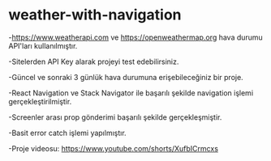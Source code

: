 # weather-with-navigation

-https://www.weatherapi.com ve https://openweathermap.org hava durumu API'ları kullanılmıştır.

-Sitelerden API Key alarak projeyi test edebilirsiniz.

-Güncel ve sonraki 3 günlük hava durumuna erişebileceğiniz bir proje.

-React Navigation ve Stack Navigator ile başarılı şekilde navigation işlemi gerçekleştirilmiştir.

-Screenler arası prop gönderimi başarılı şekilde gerçekleşmiştir.

-Basit error catch işlemi yapılmıştır.

-Proje videosu: https://www.youtube.com/shorts/XufbICrmcxs
